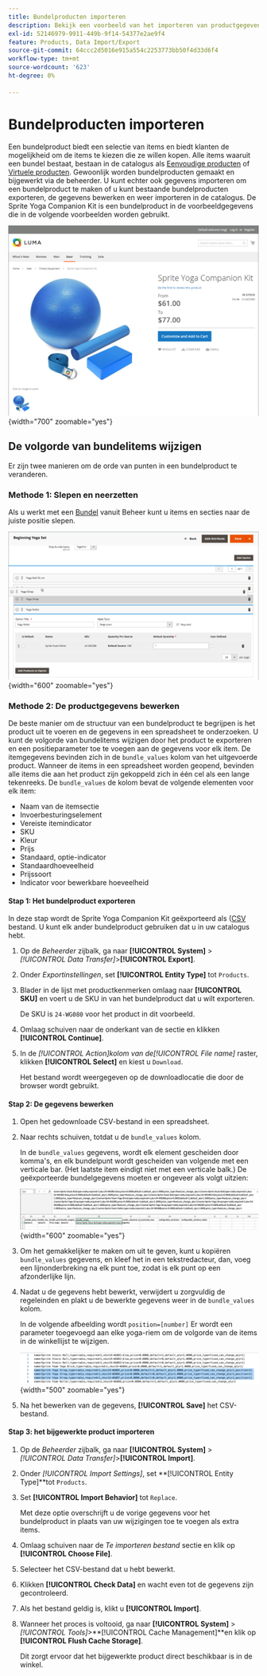 ```yaml
---
title: Bundelproducten importeren
description: Bekijk een voorbeeld van het importeren van productgegevens voor een bundelproduct.
exl-id: 52146979-9911-449b-9f14-54377e2ae9f4
feature: Products, Data Import/Export
source-git-commit: 64ccc2d5016e915a554c2253773bb50f4d33d6f4
workflow-type: tm+mt
source-wordcount: '623'
ht-degree: 0%

---
```


# Bundelproducten importeren

Een bundelproduct biedt een selectie van items en biedt klanten de mogelijkheid om de items te kiezen die ze willen kopen. Alle items waaruit een bundel bestaat, bestaan in de catalogus als [Eenvoudige producten](../catalog/product-create-simple.md) of [Virtuele producten](../catalog/product-create-virtual.md). Gewoonlijk worden bundelproducten gemaakt en bijgewerkt via de beheerder. U kunt echter ook gegevens importeren om een bundelproduct te maken of u kunt bestaande bundelproducten exporteren, de gegevens bewerken en weer importeren in de catalogus. De Sprite Yoga Companion Kit is een bundelproduct in de voorbeeldgegevens die in de volgende voorbeelden worden gebruikt.

![Bundel](../catalog/assets/product-bundle.png){width="700" zoomable="yes"}

## De volgorde van bundelitems wijzigen

Er zijn twee manieren om de orde van punten in een bundelproduct te veranderen.

### Methode 1: Slepen en neerzetten

Als u werkt met een [Bundel](../catalog/product-create-bundle.md) vanuit Beheer kunt u items en secties naar de juiste positie slepen.

![Bundel-items](../catalog/assets/product-bundle-items-move.png){width="600" zoomable="yes"}

### Methode 2: De productgegevens bewerken

De beste manier om de structuur van een bundelproduct te begrijpen is het product uit te voeren en de gegevens in een spreadsheet te onderzoeken. U kunt de volgorde van bundelitems wijzigen door het product te exporteren en een positieparameter toe te voegen aan de gegevens voor elk item. De itemgegevens bevinden zich in de `bundle_values` kolom van het uitgevoerde product. Wanneer de items in een spreadsheet worden geopend, bevinden alle items die aan het product zijn gekoppeld zich in één cel als een lange tekenreeks. De `bundle_values` de kolom bevat de volgende elementen voor elk item:

- Naam van de itemsectie
- Invoerbesturingselement
- Vereiste itemindicator
- SKU
- Kleur
- Prijs
- Standaard, optie-indicator
- Standaardhoeveelheid
- Prijssoort
- Indicator voor bewerkbare hoeveelheid

#### Stap 1: Het bundelproduct exporteren

In deze stap wordt de Sprite Yoga Companion Kit geëxporteerd als ([CSV](data-csv.md) bestand. U kunt elk ander bundelproduct gebruiken dat u in uw catalogus hebt.

1. Op de _Beheerder_ zijbalk, ga naar **[!UICONTROL System]** > _[!UICONTROL Data Transfer]_>**[!UICONTROL Export]**.

1. Onder _Exportinstellingen_, set **[!UICONTROL Entity Type]** tot `Products`.

1. Blader in de lijst met productkenmerken omlaag naar **[!UICONTROL SKU]** en voert u de SKU in van het bundelproduct dat u wilt exporteren.

   De SKU is `24-WG080` voor het product in dit voorbeeld.

1. Omlaag schuiven naar de onderkant van de sectie en klikken **[!UICONTROL Continue]**.

1. In de _[!UICONTROL Action]_kolom van de_[!UICONTROL File name]_ raster, klikken **[!UICONTROL Select]** en kiest u `Download`.

   Het bestand wordt weergegeven op de downloadlocatie die door de browser wordt gebruikt.

#### Stap 2: De gegevens bewerken

1. Open het gedownloade CSV-bestand in een spreadsheet.

1. Naar rechts schuiven, totdat u de `bundle_values` kolom.

   In de `bundle_values` gegevens, wordt elk element gescheiden door komma&#39;s, en elk bundelpunt wordt gescheiden van volgende met een verticale bar. (Het laatste item eindigt niet met een verticale balk.) De geëxporteerde bundelgegevens moeten er ongeveer als volgt uitzien:

   ![Bundlewaarden](./assets/product-bundle-values-export-data.png){width="600" zoomable="yes"}

1. Om het gemakkelijker te maken om uit te geven, kunt u kopiëren `bundle_values` gegevens, en kleef het in een tekstredacteur, dan, voeg een lijnonderbreking na elk punt toe, zodat is elk punt op een afzonderlijke lijn.

1. Nadat u de gegevens hebt bewerkt, verwijdert u zorgvuldig de regeleinden en plakt u de bewerkte gegevens weer in de `bundle_values` kolom.

   In de volgende afbeelding wordt `position=[number]` Er wordt een parameter toegevoegd aan elke yoga-riem om de volgorde van de items in de winkellijst te wijzigen.

   ![Positie-parameter](./assets/product-bundle-values-position-parameter.png){width="500" zoomable="yes"}

1. Na het bewerken van de gegevens, **[!UICONTROL Save]** het CSV-bestand.

#### Stap 3: het bijgewerkte product importeren

1. Op de _Beheerder_ zijbalk, ga naar **[!UICONTROL System]** > _[!UICONTROL Data Transfer]_>**[!UICONTROL Import]**.

1. Onder _[!UICONTROL Import Settings]_, set **[!UICONTROL Entity Type]**tot `Products`.

1. Set **[!UICONTROL Import Behavior]** tot `Replace`.

   Met deze optie overschrijft u de vorige gegevens voor het bundelproduct in plaats van uw wijzigingen toe te voegen als extra items.

1. Omlaag schuiven naar de _Te importeren bestand_ sectie en klik op **[!UICONTROL Choose File]**.

1. Selecteer het CSV-bestand dat u hebt bewerkt.

1. Klikken **[!UICONTROL Check Data]** en wacht even tot de gegevens zijn gecontroleerd.

1. Als het bestand geldig is, klikt u **[!UICONTROL Import]**.

1. Wanneer het proces is voltooid, ga naar **[!UICONTROL System]** > _[!UICONTROL Tools]_>**[!UICONTROL Cache Management]**en klik op **[!UICONTROL Flush Cache Storage]**.

   Dit zorgt ervoor dat het bijgewerkte product direct beschikbaar is in de winkel.
